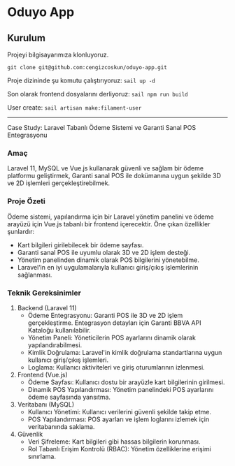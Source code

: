 # Oduyo App

##  Kurulum

Projeyi bilgisayarımıza klonluyoruz.

`git clone git@github.com:cengizcoskun/oduyo-app.git`

Proje dizininde şu komutu çalıştırıyoruz: `sail up -d`

Son olarak frontend dosyalarını derliyoruz: `sail npm run build`

User create: `sail artisan make:filament-user`


-----------------------

Case Study: Laravel Tabanlı Ödeme Sistemi ve Garanti Sanal POS Entegrasyonu

### Amaç

Laravel 11, MySQL ve Vue.js kullanarak güvenli ve sağlam bir ödeme platformu geliştirmek, Garanti sanal POS ile dokümanına uygun şekilde 3D ve 2D işlemleri gerçekleştirebilmek.



### Proje Özeti

Ödeme sistemi, yapılandırma için bir Laravel yönetim panelini ve ödeme arayüzü için Vue.js tabanlı bir frontend içerecektir. Öne çıkan özellikler şunlardır:

* Kart bilgileri girilebilecek bir ödeme sayfası.
* Garanti sanal POS ile uyumlu olarak 3D ve 2D işlem desteği.
* Yönetim panelinden dinamik olarak POS bilgilerini yönetebilme.
* Laravel’in en iyi uygulamalarıyla kullanıcı giriş/çıkış işlemlerinin sağlanması.



### Teknik Gereksinimler

1. Backend (Laravel 11)
    - Ödeme Entegrasyonu: Garanti POS ile 3D ve 2D işlem gerçekleştirme. Entegrasyon detayları için Garanti BBVA API Kataloğu kullanılabilir.
    - Yönetim Paneli: Yöneticilerin POS ayarlarını dinamik olarak yapılandırabilmesi.
    - Kimlik Doğrulama: Laravel'in kimlik doğrulama standartlarına uygun kullanıcı giriş/çıkış işlemleri.
    - Loglama: Kullanıcı aktiviteleri ve giriş oturumlarının izlenmesi.
2. Frontend (Vue.js)
    - Ödeme Sayfası: Kullanıcı dostu bir arayüzle kart bilgilerinin girilmesi.
    - Dinamik POS Yapılandırması: Yönetim panelindeki POS ayarlarını ödeme sayfasında yansıtma.
3. Veritabanı (MySQL)
    - Kullanıcı Yönetimi: Kullanıcı verilerini güvenli şekilde takip etme.
    - POS Yapılandırması: POS ayarları ve işlem loglarını izlemek için veritabanında saklama.
4. Güvenlik
    - Veri Şifreleme: Kart bilgileri gibi hassas bilgilerin korunması.
    - Rol Tabanlı Erişim Kontrolü (RBAC): Yönetim özelliklerine erişimi sınırlama.




